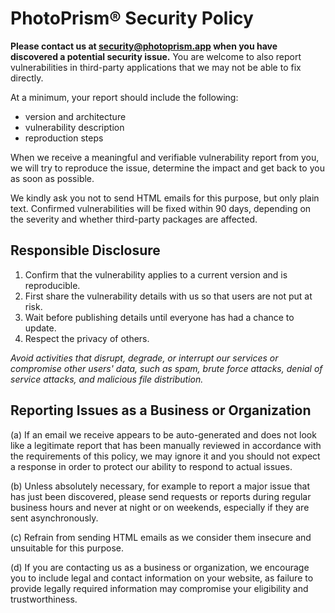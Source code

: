 # PhotoPrism® Security Policy

**Please contact us at [security@photoprism.app](mailto:security@photoprism.app) when you have discovered a potential security issue.** You are welcome to also report vulnerabilities in third-party applications that we may not be able to fix directly.

At a minimum, your report should include the following:

- version and architecture
- vulnerability description
- reproduction steps

When we receive a meaningful and verifiable vulnerability report from you, we will try to reproduce the issue, determine the impact and get back to you as soon as possible.

We kindly ask you not to send HTML emails for this purpose, but only plain text. Confirmed vulnerabilities will be fixed within 90 days, depending on the severity and whether third-party packages are affected.

## Responsible Disclosure

1. Confirm that the vulnerability applies to a current version and is reproducible.
2. First share the vulnerability details with us so that users are not put at risk.
3. Wait before publishing details until everyone has had a chance to update.
4. Respect the privacy of others.

*Avoid activities that disrupt, degrade, or interrupt our services or compromise other users' data, such as spam, brute force attacks, denial of service attacks, and malicious file distribution.*

## Reporting Issues as a Business or Organization

(a) If an email we receive appears to be auto-generated and does not look like a legitimate report that has been manually reviewed in accordance with the requirements of this policy, we may ignore it and you should not expect a response in order to protect our ability to respond to actual issues.

(b) Unless absolutely necessary, for example to report a major issue that has just been discovered, please send requests or reports during regular business hours and never at night or on weekends, especially if they are sent asynchronously.

(c) Refrain from sending HTML emails as we consider them insecure and unsuitable for this purpose.

(d) If you are contacting us as a business or organization, we encourage you to include legal and contact information on your website, as failure to provide legally required information may compromise your eligibility and trustworthiness.